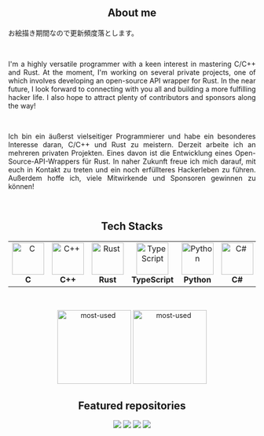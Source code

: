 <h2 align="center">About me</h2>
<p>お絵描き期間なので更新頻度落とします。</p>
<br>
<p align="justify">I'm a highly versatile programmer with a keen interest in mastering C/C++ and Rust. At the moment, I'm working on several private projects, one of which involves developing an open-source API wrapper for Rust. In the near future, I look forward to connecting with you all and building a more fulfilling hacker life. I also hope to attract plenty of contributors and sponsors along the way!</p>
<br>
<p align="justify">Ich bin ein äußerst vielseitiger Programmierer und habe ein besonderes Interesse daran, C/C++ und Rust zu meistern. Derzeit arbeite ich an mehreren privaten Projekten. Eines davon ist die Entwicklung eines Open-Source-API-Wrappers für Rust. In naher Zukunft freue ich mich darauf, mit euch in Kontakt zu treten und ein noch erfüllteres Hackerleben zu führen. Außerdem hoffe ich, viele Mitwirkende und Sponsoren gewinnen zu können!</p>
<br>
<h2 align="center">Tech Stacks</h2>
<table align="center">
   <tr>
      <td align="center"><img src="https://skillicons.dev/icons?i=c" alt="C" width="65" height="65" /><br><b>C</b></td>
      <td align="center"><img src="https://skillicons.dev/icons?i=cpp" alt="C++" width="65" height="65" /><br><b>C++</b></td>
      <td align="center"><img src="https://skillicons.dev/icons?i=rust" alt="Rust" width="65" height="65" /><br><b>Rust</b></td>
      <td align="center"><img src="https://skillicons.dev/icons?i=ts" alt="TypeScript" width="65" height="65" /><br><b>TypeScript</b></td>
      <td align="center"><img src="https://skillicons.dev/icons?i=py" alt="Python" width="65" height="65" /><br><b>Python</b></td>
      <td align="center"><img src="https://skillicons.dev/icons?i=cs" alt="C#" width="65" height="65" /><br><b>C#</b></td>
      <td align="center"><img src="https://skillicons.dev/icons?i=unrealengine" alt="UE" width="65" height="65" /><br><b>UE5</b></td>
      <td align="center"><img src="https://skillicons.dev/icons?i=unity" alt="Unity" width="65" height="65" /><br><b>Unity6</b></td>
   </tr>
</table>
<br>

<p align="center">
   <img alt="most-used" height="150px" src="https://github-readme-stats.vercel.app/api/top-langs/?username=Ometeor-Zheero-OMZ&layout=compact&theme=tokyonight" />
   <img alt="most-used" height="150px" src="https://github-readme-stats.vercel.app/api?username=Ometeor-Zheero-OMZ&layout=compact&theme=tokyonight" />
</p>

<h2 align="center">Featured repositories</h2>
<div align="center">
<a href="https://github.com/Ometeor-Zheero-OMZ/ff-battle-sys"><img src="https://github-readme-stats.vercel.app/api/pin/?username=Ometeor-Zheero-OMZ&repo=ff-battle-sys&theme=dark"></a>
<a href="https://github.com/Ometeor-Zheero-OMZ/pokemon-battle-system"><img src="https://github-readme-stats.vercel.app/api/pin/?username=Ometeor-Zheero-OMZ&repo=pokemon-battle-system&theme=dark"></a>
<a href="https://github.com/Ometeor-Zheero-OMZ/camera_calibrator"><img src="https://github-readme-stats.vercel.app/api/pin/?username=Ometeor-Zheero-OMZ&repo=camera_calibrator&theme=dark"></a>
<a href="https://github.com/Ometeor-Zheero-OMZ/rustrix"><img src="https://github-readme-stats.vercel.app/api/pin/?username=Ometeor-Zheero-OMZ&repo=rustrix&theme=dark"></a>
</div>
